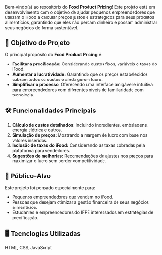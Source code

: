 Bem-vindo(a) ao repositório do **Food Product Pricing**! Este projeto está em desenvolvimento com o objetivo de ajudar pequenos empreendedores que utilizam o iFood a calcular preços justos e estratégicos para seus produtos alimentícios, garantindo que eles não percam dinheiro
e possam administrar seus negócios de forma sustentável.

## 🚀 Objetivo do Projeto

O principal propósito do **Food Product Pricing** é:

- **Facilitar a precificação:** Considerando custos fixos, variáveis e taxas do iFood.
- **Aumentar a lucratividade:** Garantindo que os preços estabelecidos cubram todos os custos e ainda gerem lucro.
- **Simplificar o processo:** Oferecendo uma interface amigável e intuitiva para empreendedores com diferentes níveis de familiaridade com tecnologia.

## 🛠️ Funcionalidades Principais

1. **Cálculo de custos detalhados:** Incluindo ingredientes, embalagens, energia elétrica e outros.
2. **Simulação de preços:** Mostrando a margem de lucro com base nos valores inseridos.
3. **Inclusão de taxas do iFood:** Considerando as taxas cobradas pela plataforma para vendedores.
4. **Sugestões de melhorias:** Recomendações de ajustes nos preços para maximizar o lucro sem perder competitividade.

## 🎯 Público-Alvo

Este projeto foi pensado especialmente para:
- Pequenos empreendedores que vendem no iFood.
- Pessoas que desejam otimizar a gestão financeira de seus negócios alimentícios.
- Estudantes e empreendedores do IFPE interessados em estratégias de precificação.

## 🖥️ Tecnologias Utilizadas

HTML, CSS, JavaScript
